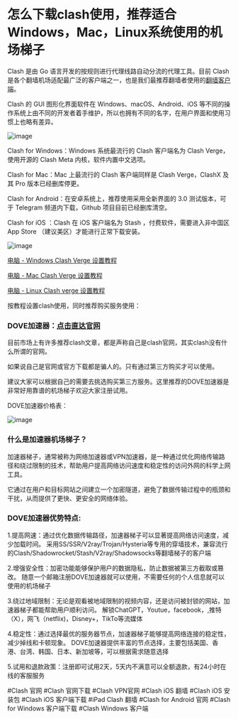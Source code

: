 # 怎么下载clash使用，推荐适合Windows，Mac，Linux系统使用的机场梯子

Clash 是由 Go 语言开发的按规则进行代理线路自动分流的代理工具。目前 Clash 是各个翻墙机场适配最广泛的客户端之一，也是我们最推荐翻墙者使用的[翻墙客户端](https://musescore.org/zh-hans/node/367514)。

Clash 的 GUI 图形化界面软件在 Windows、macOS、Android、iOS 等不同的操作系统上由不同的开发者着手维护，所以也拥有不同的名字，在用户界面和使用习惯上也略有差异。

![image](https://github.com/user-attachments/assets/4a5a50bb-cdb0-4557-8945-2d76855efb3c)

Clash for Windows：Windows 系统最流行的 Clash 客户端名为 Clash Verge，使用开源的 Clash Meta 内核，软件内置中文选项。

Clash for Mac：Mac 上最流行的 Clash 客户端同样是 Clash Verge，ClashX 及其 Pro 版本已经删库停更。

Clash for Android：在安卓系统上，推荐使用采用全新界面的 3.0 测试版本，可于 Telegram 频道内下载，Github 项目目前已经删库清空。

Clash for iOS ：Clash 在 iOS 客户端名为 Stash ，付费软件，需要进入非中国区 App Store （建议美区）才能进行正常下载安装。

![image](https://github.com/user-attachments/assets/c835cfc4-03ee-44e8-a542-e0850c71f1fe)

[电脑 - Windows Clash Verge 设置教程](https://doveee.net/knowledgebase.php?action=displayarticle&id=729)

[电脑 - Mac Clash Verge 设置教程](https://doveee.net/knowledgebase.php?action=displayarticle&id=792)

[电脑 - Linux Clash verge 设置教程](https://doveee.net/knowledgebase.php?action=displayarticle&id=807)

按教程设置clash使用，同时推荐购买服务使用：

### DOVE加速器：[点击直达官网](https://dove8.cc/a.php?alavBTtF8UB)

目前市场上有许多推荐clash文章，都是声称自己是clash官网，其实clash没有什么所谓的官网。

如果说自己是官网或官方下载都是骗人的。只有通过第三方购买才可以使用。

建议大家可以根据自己的需要去挑选购买第三方服务。这里推荐的DOVE加速器是非常好用靠谱的机场梯子欢迎大家注册试用。

DOVE加速器价格表：

![image](https://github.com/user-attachments/assets/bb0a818f-1014-418e-be7a-312168d6dd6f)

### 什么是加速器机场梯子？

加速器梯子，通常被称为网络加速器或VPN加速器，是一种通过优化网络传输路径和绕过限制的技术，帮助用户提高网络访问速度和稳定性的访问外网的科学上网工具。

它通过在用户和目标网站之间建立一个加密隧道，避免了数据传输过程中的瓶颈和干扰，从而提供了更快、更安全的网络体验。

### DOVE加速器优势特点:

1.提高网速：通过优化数据传输路径，加速器梯子可以显著提高网络访问速度，减少加载时间。
采用SS/SSR/V2ray/Trojan/Hysteria等专用的穿墙技术，兼容流行的Clash/Shadowrocket/Stash/V2ray/Shadowsocks等翻墙梯子的客户端

2.增强安全性：加密功能能够保护用户的数据隐私，防止数据被第三方截取或篡改。
随意一个邮箱注册DOVE加速器就可以使用，不需要任何的个人信息就可以使用的机场梯子

3.绕过地域限制：无论是观看被地域限制的视频内容，还是访问被封锁的网站，加速器梯子都能帮助用户顺利访问。
解锁ChatGPT，Youtue，facebook，,推特（X），网飞（netflix)，Disney+，TikTo等流媒体

4.稳定性：通过选择最优的服务器节点，加速器梯子能够提高网络连接的稳定性，减少掉线和卡顿现象。
DOVE加速器提供丰富的节点选择，主要包括美国、香港、台湾、韩国、日本、新加坡等，可以根据需求随意选择

5.试用和退款政策：注册即可试用2天，5天内不满意可以全额退款，有24小时在线的客服服务

#Clash 官网 #Clash 官网下载 #Clash VPN官网 #Clash iOS 翻墙 #Clash iOS 安装包 #Clash iOS 客户端下载
#iPad Clash 翻墙 #Clash for Android 官网 #Clash for Windows 客户端下载 #Clash Windows 客户端




